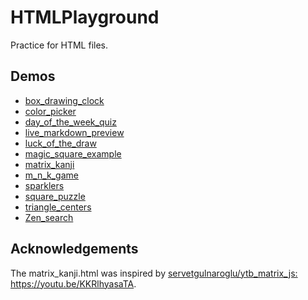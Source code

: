 # HTMLPlayground
Practice for HTML files.

## Demos
- [box_drawing_clock](https://tanakai0.github.io/HTMLPlayground/box_drawing_clock.html)
- [color_picker](https://tanakai0.github.io/HTMLPlayground/color_picker.html)
- [day_of_the_week_quiz](https://tanakai0.github.io/HTMLPlayground/day_of_the_week_quiz.html)
- [live_markdown_preview](https://tanakai0.github.io/HTMLPlayground/live_markdown_preview.html)
- [luck_of_the_draw](https://tanakai0.github.io/HTMLPlayground/luck_of_the_draw.html)
- [magic_square_example](https://tanakai0.github.io/HTMLPlayground/magic_square_example.html)
- [matrix_kanji](https://tanakai0.github.io/HTMLPlayground/matrix_kanji.html)
- [m_n_k_game](https://tanakai0.github.io/HTMLPlayground/m_n_k_game.html)
- [sparklers](https://tanakai0.github.io/HTMLPlayground/sparklers.html)
- [square_puzzle](https://tanakai0.github.io/HTMLPlayground/square_puzzle.html)
- [triangle_centers](https://tanakai0.github.io/HTMLPlayground/triangle_centers.html)
- [Zen_search](https://tanakai0.github.io/HTMLPlayground/Zen_search.html)

## Acknowledgements

The matrix_kanji.html was inspired by [servetgulnaroglu/ytb\_matrix\_js: https://youtu\.be/KKRlhyasaTA](https://github.com/servetgulnaroglu/ytb_matrix_js).

